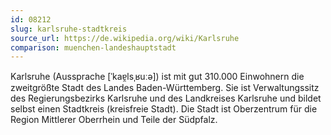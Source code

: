 ```yaml
---
id: 08212
slug: karlsruhe-stadtkreis
source_url: https://de.wikipedia.org/wiki/Karlsruhe
comparison: muenchen-landeshauptstadt
---
```


Karlsruhe (Aussprache [ˈkaɐ̯lsˌʁuːə]) ist mit gut 310.000 Einwohnern die zweitgrößte Stadt des Landes Baden-Württemberg. Sie ist Verwaltungssitz des Regierungsbezirks Karlsruhe und des Landkreises Karlsruhe und bildet selbst einen Stadtkreis (kreisfreie Stadt). Die Stadt ist Oberzentrum für die Region Mittlerer Oberrhein und Teile der Südpfalz.
